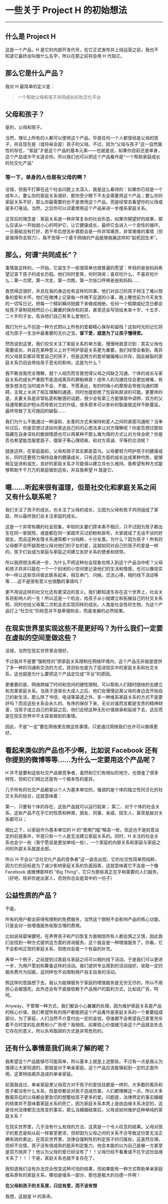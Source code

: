 # 一些关于 Project H 的初始想法

---

## 什么是 Project H

这是一个产品，H 是它的内部开发代号，在它正式发布并上线运营之前，我也不知道它最终会叫做什么名字，所以在那之前将会用 H 代指它。

## 那么它是什么产品？

我对 H 最简单的定义是：
> 一个帮助父母和孩子共同成长的社交化平台

## 父母和孩子？

是的，父母和孩子。

当然，理论上所有的人都可以使用这个产品，毕竟任何一个人都曾经是父母的孩子，并且现在是（或将来会是）孩子的父母。不过，因为“父母与孩子”这一自然属性的存在，“家庭”才是这个产品的基本元素——也就是说，如果你目前还是单身，这个产品或许不太适合你。所以我们也可以把这个产品看作是“一个帮助家庭成长的社交化产品”

### 等一下，单身的人也是有父母的啊？

没错，但我不打算在这个社会问题上太深入，我是这么看待的：如果你已经是一个成年人，要么你的家庭关系很好，那你至少眼下不太会需要用这个产品；要么你的家庭关系不好，那么你最需要的也不是使用这个产品，而是经常去看望你的父母或是多打电话。当然，之后你可以试着使用这个产品来进一步维系家庭关系。

这背后的理念是：家庭关系是一种非常复杂的社会形态，如果你期望好的结果，那么应该从一开始就小心的呵护它，让它健康成长，最终它会进入一个良性的循环。一旦基础没有打好，若干年后想去补救那会是一件非常痛苦，非常艰难的事情（但是值得你去努力），我不觉得一个基于网络的产品能够施展这样的“起死回生术”。

## 那么，何谓“共同成长”？

事情是这样的。一开始，它诞生于一些很简单也很普遍的愿望：年轻的爸爸妈妈希望记录下孩子的成长历程。他们何时爱笑，何时哭闹；喜欢吃什么，不喜欢吃什么；第一次爬，第一次走，第一次跑，第一次张口呼唤爸爸和妈妈……

我觉得这很好，并且在我的身边也有这样的同事，他们对自己的孩子倾注了难以想象的爱和关怀。他们在微博上记录每一件微不足道的小事，晚上睡觉前为今天发生的一切写日记，把每一个精彩瞬间拍摄下来做成相册，任何一个假期或纪念日都会给孩子录制视频然后小心翼翼的保存和刻录，甚至还会写信给未来十岁、十五岁、二十岁的子女，告诉他们自己有多么爱他们。

我们为什么不创造一种方式把以上所有的爱都精心保存和留档？这些时光的记忆将成为孩子一生当中最重要的无价之宝。**留下爱，就是为了让孩子懂得爱。**

然而说到这里，我们仅仅关注了家庭关系的单方面，慢慢地我意识到：其实父母也需要成长，并且在某种意义上对于呵护家庭关系更为重要。我们经常会看到，离异的父母其实都非常爱自己的孩子，但是这两方的爱却偏偏难以共存，因此破裂的家庭关系仍旧会带给孩子恶劣的影响，这是为什么？

我不敢说我完全理解，就个人经历而言我觉得父母之间缺乏沟通，个体的成长与家庭关系的成长严重脱节是造成离异的罪魁祸首！成年人的沟通往往会更加艰难，有很多想法在当时或许不会、不能、不愿表达，有的时候小的摩擦会导致沟通的障碍，主观上关闭了相互理解的通道，同时也就拒绝了包容和原谅的可能。更要命的是，夫妻关系是非常私密和敏感的话题，很少会有第三方能够居中调停，双方的父母通常都会护短从而导致对立的升级，很多原本可以弥补的裂痕就这样不断蔓延，最终导致了无可挽回的破裂……

我们为什么不能通过一种温和、友善的方式来保持和爱人之间的紧密沟通呢？当争吵过后，你是否想过该如何表达自己的内心想法来让对方理解呢？你是否想过那些隐藏在自身深处的脆弱情感也可以用某种不那么难为情的方式让对方体会呢？你是否也希望能克服爱面子，摆架子等心理顽疾，和对方真诚、平等的交流呢？

就是这样，在家庭面前，父母和孩子其实都是菜鸟。父母要努力呵护孩子的健康成长，同时还要努力保持自身的健康成长，只有这双方面的成长达成某种均势，能够相互促进和滋生，良好的家庭关系才可能得以建立并长久维持。我希望有种方式能够帮助千千万万的家庭做到这些，并且我希望 H 就是它。

## 嗯……听起来很有道理，但是社交化和家庭关系之间又有什么联系呢？

我们关注了孩子的成长，也关注了父母的成长，又因为父母和孩子共同组成了家庭，所以最终我们会关注家庭的成长。

这是一个非常有趣的社会现象，年轻的夫妻们原本素不相识，只不过因为孩子都出生在同一家医院，或是都在同一家超市买过奶粉和尿布，大家就成了无话不谈的好朋友，而且这种友情关系通常都十分纯粹，十分友善。为什么？因为孩子！所有的父母都不会怀疑其他父母对他们的子女的爱，这就如同对自己的孩子的爱是一样的，孩子们会成为家庭与家庭之间建立友好关系的使者和纽带。

所以我把想法再进一步，为什么不把这种社会现象也带入到这个产品当中呢？父母和孩子并非只能在一个一个封闭的小空间里记录他们的生活和情感，也可以像现实中一样让这些空间彼此联系起来，相互串门、问候，交流心得，相约线下活动等等……这不是很有意义也很酷的事情吗？

更不用说这样的社交化还有更深远的意义。我们都知道生存在这个世界上，社会关系将影响人的一生！所以这是一个机会，给孩子从小就建立和拓展自己的社交关系网，同时也给父母第二次机会去实现同样的成长。人类是社会性的生物，为这个产品打上“社交化”的标签并不是牵强附会，而是发展的必然结果。

## 在现实世界里实现这些不是更好吗？为什么我们一定要在虚拟的空间里做这些？

没错，当然在现实世界里会很好。

不过我并不是要“强制性的”把家庭关系限制在网络环境内，这个产品无非就是提供了多一种的沟通和交流的方式，其目标也是为了促进现实中的家庭关系和社交关系，这也就是为什么要把这个产品定位成“平台”的原因。

更重要的是，网络跨越了时间和空间的硬性限制，可以帮助人们随时随地的去建立和完善家庭关系。当孩子逐渐长大成人之后，他们会慢慢远离父母的身边去开始自己的新生活，那么除了书信、电话等渠道之外，多一种维系家庭关系的方式不是更好吗？而且这些关系会永久的、有序的保存下来，无论对谁而言都是宝贵的精神财富，当孩子成立自己的家庭之后，他们会把这种无形价值继承和延续下去，这反而是在现实世界中不太容易做到的事情。

因此，不是“一定”要在网络里去做这些事情，只是通过网络我们也许可以做得更好。

## 看起来类似的产品也不少啊，比如说 Facebook 还有你提到的微博等等……为什么一定要用这个产品呢？

H 并不是要和这些社交产品做竞争者，虽然和它们有相似的地方，也借鉴了很多特性，但和它们相比还是有一个根本性的差异。

几乎所有的社交产品都是以个人为基本单位的，强调的是个体的独立性同泛化的社交关系的结合，这就意味着：

第一、只要有个体的存在，这些产品就可以运行起来；
第二、对于个体的社会关系，这些产品不在乎它的性质和种类，朋友、同事、亲戚、陌生人，甚至是敌对关系都可以；

相比之下，以家庭作为基本单位的 H 的“使用门槛”略高一些，但这也不是刻意设定的前提条件，毕竟只有一个人是无法建立家庭关系的。同时，H 关注的社会关系也会少一些（我宁愿说是更加单纯一些），一个家庭的内部关系和家庭与家庭之间的外部关系就是全部。

所以 H 不会以“泛社交化产品的竞争者”这一姿态出现，它的社交性简单而纯粹，因为它的目标是为了减少影响家庭关系的负面因素，这就意味着它不会是一个像 Facebook 或微博那样的 "Big Thing"，它只为那些真正在乎和需要的人们服务。（好吧，除非你是出家人，否则你总会是其中的一份子）

## 公益性质的产品？

不是。

所有的用户都会获得有限制的免费服务，当然这个限制不会影响产品的核心功能，只是会对一些增值服务收取合理的费用。

比如说母婴保健吧，在养育孩子和产妇恢复方面相信所有人都会慎之又慎，因此我们会找到一种方式提供这方面的咨询服务，这个就会是一种增值服务了。你看，它不会影响正常的家庭关系，但绝对会是一个有益的补充。

再举一个例子，之前提到过家庭与家庭之间可以相约线下活动，于是我们可以更进一步，为用户策划和筹备这样的活动。我们提供专业周到的活动组织，收取一定的服务费作为回报，这同样也不会限制用户自主自发的活动。

照这样的思路想下去，我认为能够服务于家庭的增值服务是无穷无尽的，所以不用担心会被饿死。此外还会有不直接依赖于产品用户的盈利方式，比如说广告，呵呵。

Anyway，不管哪一种方式，我们都会小心翼翼的处理，因为维护家庭关系是产品的核心价值，我们希望所有的用户都能把这个产品看作是家庭关系的一个重要组成部分。为了家庭，人们当然不介意付出一定的金钱，但谁都不会希望自己家里充斥着不合时宜的乱收费和小广告吧？我相信，如果核心价值被污染这个产品就会失去它存在的意义，所以杀鸡取卵的方式是非常危险的。

## 还有什么事情是我们尚未了解的呢？

我希望这个产品能够尽可能简单，所以基本上就是上述那些。不过有一点是我认为值得让大家知道的，那就是对于单亲家庭，这个产品应该能够起到一定的正面作用，这里特指离异造成的单亲家庭。

前面我说过，单亲家庭里父母双方对于孩子的爱往往都是一样的，大多数的离异和孩子都没有什么关系，但是却都会对孩子造成伤害。人们都理解这一点，所以大多数离异后的父母都会更急切的想要给孩子更多的爱。问题是，法律界定的事实婚姻的结束并不意味着家庭关系的死亡，因为家庭关系本质上是由血缘关系决定的，这是任何法律都无法改变的事实，那么当婚姻结束后，父母该如何维护这种单纯的家庭关系？

在现实世界里，几乎没有什么有效的方法，这真是一个令人叹息的结果。父母对孩子的爱还是和从前一样甚至更浓，但却因为父母之间的关系不合导致这份爱无法正确有效的表达。在现实世界里，法律会强制性的判定孩子的归属权，这虽然合理，但却不合情，孩子没有很成熟的是非判定能力，他会本能的以为自己是被一方甚至是双方抛弃了！他认为父母的爱已经没有了！！父母已经不看重或不在乎这份血缘关系了！！！于是，家庭关系也就不复存在了。

我知道我们没有办法完全改变这种可怕的结果，但如果能有一种方式帮助单亲家庭维系原有的家庭关系，哪怕是维系一部分，那也是极大的功德一件啊！

**在父母和孩子的关系里，只应有爱，而不该有恨**

我想，这就是 H 的真谛。
